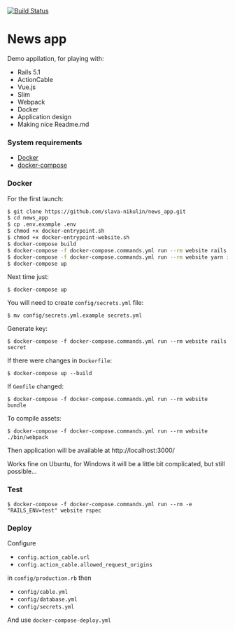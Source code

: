 [![Build Status](https://travis-ci.org/slava-nikulin/news_app.svg?branch=master)](https://travis-ci.org/slava-nikulin/news_app)

# News app

Demo appilation, for playing with:

  - Rails 5.1
  - ActionCable
  - <nolink>Vue.js<nolink>
  - Slim
  - Webpack
  - Docker
  - Application design
  - Making nice <nolink>Readme.md<nolink>

### System requirements
* [Docker](https://docs.docker.com/engine/installation/)
* [docker-compose](https://docs.docker.com/compose/install/)
### Docker
For the first launch:
```sh
$ git clone https://github.com/slava-nikulin/news_app.git
$ cd news_app
$ cp .env.example .env
$ chmod +x docker-entrypoint.sh
$ chmod +x docker-entrypoint-website.sh
$ docker-compose build
$ docker-compose -f docker-compose.commands.yml run --rm website rails db:create db:migrate db:test:prepare
$ docker-compose -f docker-compose.commands.yml run --rm website yarn install
$ docker-compose up
```
Next time just:
```
$ docker-compose up
```
You will need to create `config/secrets.yml` file:
```
$ mv config/secrets.yml.example secrets.yml
```
Generate key:
```
$ docker-compose -f docker-compose.commands.yml run --rm website rails secret
```
If there were changes in `Dockerfile`:
```
$ docker-compose up --build
```
If `Gemfile` changed:
```
$ docker-compose -f docker-compose.commands.yml run --rm website bundle
```
To compile assets:
```
$ docker-compose -f docker-compose.commands.yml run --rm website ./bin/webpack
```
Then application will be available at http://localhost:3000/

Works fine on Ubuntu, for Windows it will be a little bit complicated, but still possible...
### Test
```
$ docker-compose -f docker-compose.commands.yml run --rm -e "RAILS_ENV=test" website rspec
```
### Deploy
Configure
* `config.action_cable.url`
* `config.action_cable.allowed_request_origins`

in `config/production.rb`
then
* `config/cable.yml`
* `config/database.yml`
* `config/secrets.yml`

And use `docker-compose-deploy.yml`
